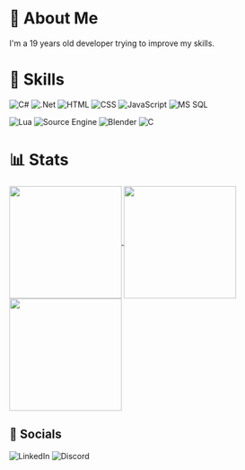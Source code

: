 # :floppy_disk: About Me
I'm a 19 years old developer trying to improve my skills.

# :bookmark_tabs: Skills
![C#](https://img.shields.io/badge/C%23-5b0080?style=for-the-badge&logo=csharp)
![.Net](https://img.shields.io/badge/.NET-330659?style=for-the-badge&logo=.Net)
![HTML](https://img.shields.io/badge/HTML-de4628?style=for-the-badge&logo=html5&logoColor=white)
![CSS](https://img.shields.io/badge/CSS-144875?style=for-the-badge&logo=css3&logoColor=white)
![JavaScript](https://img.shields.io/badge/JavaScript-faf378?style=for-the-badge&logo=JavaScript&logoColor=black)
![MS SQL](https://img.shields.io/badge/MS_SQL-25385c?style=for-the-badge&logo=Microsoft%20SQL%20Server&logoColor=white)

![Lua](https://img.shields.io/badge/Lua-070357?style=for-the-badge&logo=lua)
![Source Engine](https://img.shields.io/badge/Source-1c1c1c?style=for-the-badge&logo=Source%20Engine)
![Blender](https://img.shields.io/badge/Blender-%23e37b19?style=for-the-badge&logo=Blender&logoColor=white)
![C](https://img.shields.io/badge/C-29609e?style=for-the-badge&logo=c&logoColor=white)

# :bar_chart: Stats
<a href="https://github.com/anuraghazra/github-readme-stats">
  <img height=200 align="center" src="https://github-readme-stats.vercel.app/api?username=TomsBack&theme=tokyonight&hide_border=true" />
</a>
<a href="https://github.com/anuraghazra/convoychat">
  <img height=200 align="center" src="https://github-readme-stats.vercel.app/api/top-langs/?username=TomsBack&layout=compact&theme=tokyonight&hide_border=true" />
</a>
<a href="https://github.com/anuraghazra/convoychat">
  <img height=200 align="center" src="https://github-readme-streak-stats.herokuapp.com?user=TomsBack&theme=tokyonight&hide_border=true" />
</a>

## :e-mail: Socials
![LinkedIn](https://img.shields.io/badge/LinkedIn-1c1c1c?style=for-the-badge&logo=LinkedIn&logoColor=white&link=https%3A%2F%2Fwww.linkedin.com%2Fin%2Ftomas-oplistil-38a893269%2F)
![Discord](https://img.shields.io/badge/Discord-2f2a4d?style=for-the-badge&logo=Discord&logoColor=white&link=https%3A%2F%2Fdiscordid.netlify.app%2F%3Fid%3D271324181159739404)
